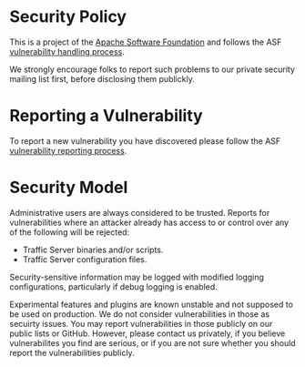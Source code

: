 # Security Policy

This is a project of the [Apache Software Foundation](https://apache.org/) and follows the ASF [vulnerability handling process](https://apache.org/security/#vulnerability-handling).

We strongly encourage folks to report such problems to our private security mailing list first, before disclosing them publickly.

# Reporting a Vulnerability

To report a new vulnerability you have discovered please follow the ASF [vulnerability reporting process](https://apache.org/security/#reporting-a-vulnerability).

# Security Model

Administrative users are always considered to be trusted. Reports for vulnerabilities where an attacker already has access to or control over any of the following will be rejected:
- Traffic Server binaries and/or scripts.
- Traffic Server configuration files.

Security-sensitive information may be logged with modified logging configurations, particularly if debug logging is enabled.

Experimental features and plugins are known unstable and not supposed to be used on production. We do not consider
vulnerabilities in those as secuirty issues. You may report vulnerabilities in those publicly on our public lists or GitHub. However, please
contact us privately, if you believe vulnerabilites you find are serious, or if you are not sure whether you should report the
vulnerabilities publicly.
